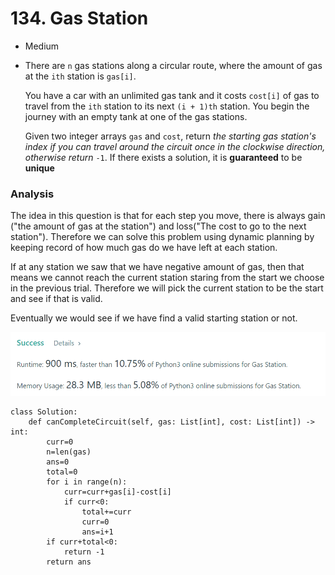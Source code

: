 # 134. Gas Station

* Medium
*   There are `n` gas stations along a circular route, where the amount of gas at the `ith` station is `gas[i]`.

    You have a car with an unlimited gas tank and it costs `cost[i]` of gas to travel from the `ith` station to its next `(i + 1)th` station. You begin the journey with an empty tank at one of the gas stations.

    Given two integer arrays `gas` and `cost`, return _the starting gas station's index if you can travel around the circuit once in the clockwise direction, otherwise return_ `-1`. If there exists a solution, it is **guaranteed** to be **unique**

### Analysis&#x20;

The idea in this question is that for each step you move, there is always gain ("the amount of gas at the station") and loss("The cost to go to the next station"). Therefore we can solve this problem using dynamic planning by keeping record of how much gas do we have left at each station.&#x20;

If at any station we saw that we have negative amount of gas, then that means we cannot reach the current station staring from the start we choose in the previous trial. Therefore we will pick the current station to be the start and see if that is valid.&#x20;

Eventually we would see if we have find a valid starting station or not.&#x20;

![](<../.gitbook/assets/image (29) (1).png>)

```
class Solution:
    def canCompleteCircuit(self, gas: List[int], cost: List[int]) -> int:
        curr=0
        n=len(gas)
        ans=0
        total=0
        for i in range(n):
            curr=curr+gas[i]-cost[i]
            if curr<0:
                total+=curr
                curr=0
                ans=i+1
        if curr+total<0:
            return -1
        return ans
```
